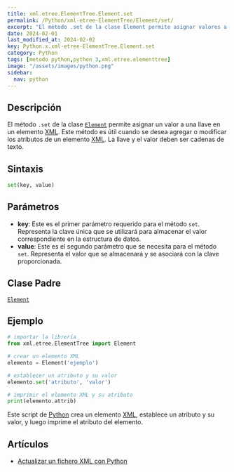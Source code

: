 ```yaml
---
title: xml.etree.ElementTree.Element.set
permalink: /Python/xml-etree-ElementTree/Element/set/
excerpt: "El método .set de la clase Element permite asignar valores a atributos en un elemento XML."
date: 2024-02-01
last_modified_at: 2024-02-02
key: Python.x.xml-etree-ElementTree.Element.set
category: Python
tags: [metodo python,python 3,xml.etree.elementtree]
image: "/assets/images/python.png"
sidebar:
  nav: python
---
```


## Descripción


El método `.set` de la clase [`Element`](https://www.w3api.com/Python/xml-etree-ElementTree/Element/) permite asignar un valor a una llave en un elemento [XML](https://www.manualweb.net/xml/). Este método es útil cuando se desea agregar o modificar los atributos de un elemento [XML](https://www.manualweb.net/xml/). La llave y el valor deben ser cadenas de texto.


## **Sintaxis**


```python
set(key, value)
```


## **Parámetros**

- **key**: Este es el primer parámetro requerido para el método `set`. Representa la clave única que se utilizará para almacenar el valor correspondiente en la estructura de datos.
- **value**: Este es el segundo parámetro que se necesita para el método `set`. Representa el valor que se almacenará y se asociará con la clave proporcionada.

## **Clase Padre**


[`Element`](https://www.w3api.com/Python/xml-etree-ElementTree/Element/)


## **Ejemplo**


```python
# importar la librería
from xml.etree.ElementTree import Element

# crear un elemento XML
elemento = Element('ejemplo')

# establecer un atributo y su valor
elemento.set('atributo', 'valor')

# imprimir el elemento XML y su atributo
print(elemento.attrib)

```


Este script de [Python](https://www.manualweb.net/python/) crea un elemento [XML](https://www.manualweb.net/xml/), establece un atributo y su valor, y luego imprime el atributo del elemento.


## Artículos

- [Actualizar un fichero XML con Python](http://lineadecodigo.com/python/actualizar-un-fichero-xml-con-python/)
